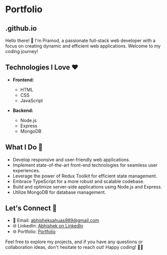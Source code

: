 # Portfolio
## .github.io

Hello there! 👋 I'm Pramod, a passionate full-stack web developer with a focus on creating dynamic and efficient web applications. Welcome to my coding journey!

## Technologies I Love ❤️

- **Frontend:**

  - HTML
  - CSS
  - JavaScript


- **Backend:**
  - Node.js
  - Express
  - MongoDB

## What I Do 🚀

- Develop responsive and user-friendly web applications.
- Implement state-of-the-art front-end technologies for seamless user experiences.
- Leverage the power of Redux Toolkit for efficient state management.
- Embrace TypeScript for a more robust and scalable codebase.
- Build and optimize server-side applications using Node.js and Express.
- Utilize MongoDB for database management.

## Let's Connect 🤝

- 📧 Email: [abhisheksahuas989@gmail.com](mailto:abhisheksahuas989@gmail.com)
- 🌐 LinkedIn: [Abhishek on LinkedIn](https://www.linkedin.com/in/abhisheksahuas)
- 🌐 Portfolio: [Portfolio](https://.github.io)

Feel free to explore my projects, and if you have any questions or collaboration ideas, don't hesitate to reach out! Happy coding! 👨‍💻
